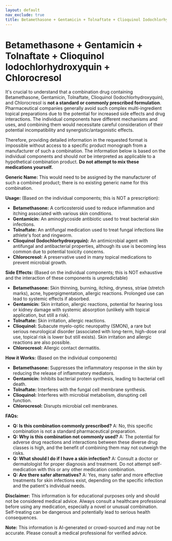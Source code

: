 ```yaml
---
layout: default
nav_exclude: true
title: Betamethasone + Gentamicin + Tolnaftate + Clioquinol Iodochlorhydroxyquin + Chlorocresol
---
```


# Betamethasone + Gentamicin + Tolnaftate + Clioquinol Iodochlorhydroxyquin + Chlorocresol

It's crucial to understand that a combination drug containing Betamethasone, Gentamicin, Tolnaftate, Clioquinol (Iodochlorhydroxyquin), and Chlorocresol is **not a standard or commonly prescribed formulation**.  Pharmaceutical companies generally avoid such complex multi-ingredient topical preparations due to the potential for increased side effects and drug interactions.  The individual components have different mechanisms and uses, and combining them would necessitate careful consideration of their potential incompatibility and synergistic/antagonistic effects.

Therefore, providing detailed information in the requested format is impossible without access to a specific product monograph from a manufacturer of such a combination.  The information below is based on the individual components and should *not* be interpreted as applicable to a hypothetical combination product.  **Do not attempt to mix these medications yourself.**

**Generic Name:**  This would need to be assigned by the manufacturer of such a combined product; there is no existing generic name for this combination.


**Usage:** (Based on the individual components; this is NOT a prescription):

* **Betamethasone:** A corticosteroid used to reduce inflammation and itching associated with various skin conditions.
* **Gentamicin:** An aminoglycoside antibiotic used to treat bacterial skin infections.
* **Tolnaftate:** An antifungal medication used to treat fungal infections like athlete's foot and ringworm.
* **Clioquinol (Iodochlorhydroxyquin):** An antimicrobial agent with antifungal and antibacterial properties, although its use is becoming less common due to potential toxicity concerns.
* **Chlorocresol:** A preservative used in many topical medications to prevent microbial growth.


**Side Effects:** (Based on the individual components; this is NOT exhaustive and the interaction of these components is unpredictable)

* **Betamethasone:** Skin thinning, burning, itching, dryness, striae (stretch marks), acne, hyperpigmentation, allergic reactions.  Prolonged use can lead to systemic effects if absorbed.
* **Gentamicin:** Skin irritation, allergic reactions, potential for hearing loss or kidney damage with systemic absorption (unlikely with topical application, but still a risk).
* **Tolnaftate:** Skin irritation, allergic reactions.
* **Clioquinol:** Subacute myelo-optic neuropathy (SMON), a rare but serious neurological disorder (associated with long-term, high-dose oral use, topical risk is lower but still exists). Skin irritation and allergic reactions are also possible.
* **Chlorocresol:** Allergic contact dermatitis.


**How it Works:** (Based on the individual components)

* **Betamethasone:** Suppresses the inflammatory response in the skin by reducing the release of inflammatory mediators.
* **Gentamicin:** Inhibits bacterial protein synthesis, leading to bacterial cell death.
* **Tolnaftate:** Interferes with the fungal cell membrane synthesis.
* **Clioquinol:** Interferes with microbial metabolism, disrupting cell function.
* **Chlorocresol:** Disrupts microbial cell membranes.


**FAQs:**

* **Q: Is this combination commonly prescribed?** A: No, this specific combination is not a standard pharmaceutical preparation.
* **Q: Why is this combination not commonly used?** A:  The potential for adverse drug reactions and interactions between these diverse drug classes is high, and the benefit of combining them may not outweigh the risks.
* **Q: What should I do if I have a skin infection?** A: Consult a doctor or dermatologist for proper diagnosis and treatment. Do not attempt self-medication with this or any other medication combination.
* **Q: Are there safer alternatives?** A: Yes, many safer and more effective treatments for skin infections exist, depending on the specific infection and the patient's individual needs.


**Disclaimer:** This information is for educational purposes only and should not be considered medical advice.  Always consult a healthcare professional before using any medication, especially a novel or unusual combination.  Self-treating can be dangerous and potentially lead to serious health consequences.


**Note:** This information is AI-generated or crowd-sourced and may not be accurate. Please consult a medical professional for verified advice.